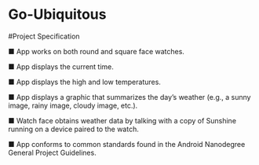 # Go-Ubiquitous

#Project Specification

■ App works on both round and square face watches.

■ App displays the current time.

■ App displays the high and low temperatures.

■ App displays a graphic that summarizes the day’s weather (e.g., a sunny image, rainy image, cloudy image, etc.).

■ Watch face obtains weather data by talking with a copy of Sunshine running on a device paired to the watch.

■ App conforms to common standards found in the Android Nanodegree General Project Guidelines.
